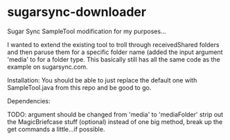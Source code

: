 sugarsync-downloader
====================

Sugar Sync SampleTool modification for my purposes...

I wanted to extend the existing tool to troll through receivedShared folders and then paruse them for a specific folder name (added the input argument 'media' to for a folder type.  This basically still has all the same code as the example on sugarsync.com.

Installation: 
You should be able to just replace the default one with SampleTool.java from this repo and be good to go.  

Dependencies:

TODO: 
argument should be changed from 'media' to 'mediaFolder'
strip out the MagicBriefcase stuff (optional)
instead of one big method, break up the get commands a little...if possible.
